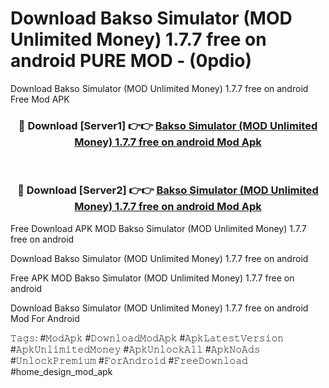 # Download Bakso Simulator (MOD Unlimited Money) 1.7.7 free on android PURE MOD - (0pdio)
Download Bakso Simulator (MOD Unlimited Money) 1.7.7 free on android Free Mod APK

<div align="center">
<h3>🔴 Download [Server1] 👉👉 <a href="https://apk-comot.site?title=Bakso_Simulator_(MOD_Unlimited_Money)_1.7.7_free_on_android">Bakso Simulator (MOD Unlimited Money) 1.7.7 free on android Mod Apk</a></h3><br>

<h3>🔴 Download [Server2] 👉👉 <a href="https://apk-comot.site?title=Bakso_Simulator_(MOD_Unlimited_Money)_1.7.7_free_on_android">Bakso Simulator (MOD Unlimited Money) 1.7.7 free on android Mod Apk</a></h3>
</div>


Free Download APK MOD Bakso Simulator (MOD Unlimited Money) 1.7.7 free on android

Download Bakso Simulator (MOD Unlimited Money) 1.7.7 free on android 

Free APK MOD Bakso Simulator (MOD Unlimited Money) 1.7.7 free on android 

Download Bakso Simulator (MOD Unlimited Money) 1.7.7 free on android Mod For Android

𝚃𝚊𝚐𝚜: #𝙼𝚘𝚍𝙰𝚙𝚔 #𝙳𝚘𝚠𝚗𝚕𝚘𝚊𝚍𝙼𝚘𝚍𝙰𝚙𝚔 #𝙰𝚙𝚔𝙻𝚊𝚝𝚎𝚜𝚝𝚅𝚎𝚛𝚜𝚒𝚘𝚗 #𝙰𝚙𝚔𝚄𝚗𝚕𝚒𝚖𝚒𝚝𝚎𝚍𝙼𝚘𝚗𝚎𝚢 #𝙰𝚙𝚔𝚄𝚗𝚕𝚘𝚌𝚔𝙰𝚕𝚕 #𝙰𝚙𝚔𝙽𝚘𝙰𝚍𝚜 #𝚄𝚗𝚕𝚘𝚌𝚔𝙿𝚛𝚎𝚖𝚒𝚞𝚖 #𝙵𝚘𝚛𝙰𝚗𝚍𝚛𝚘𝚒𝚍 #𝙵𝚛𝚎𝚎𝙳𝚘𝚠𝚗𝚕𝚘𝚊𝚍 #home_design_mod_apk